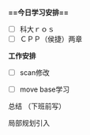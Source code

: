 **==今日学习安排==**

- [ ] 科大ｒｏｓ
- [ ] ＣＰＰ（侯捷）两章

**工作安排**

- [ ] scan修改
- [ ] move base学习

  

总结 （下班前写）

局部规划引入